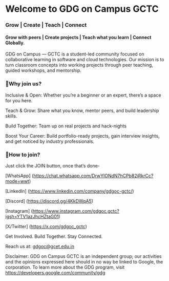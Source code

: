 # **Welcome to GDG on Campus GCTC**

### Grow | Create | Teach | Connect

#### Grow with peers | Create projects | Teach what you learn | Connect Globally.


GDG on Campus — GCTC is a student-led community focused on collaborative learning in software and cloud technologies. Our mission is to turn classroom concepts into working projects through peer teaching, guided workshops, and mentorship.



### 🌱Why join us?

Inclusive & Open: Whether you’re a beginner or an expert, there’s a space for you here.

Teach & Grow: Share what you know, mentor peers, and build leadership skills.

Build Together: Team up on real projects and hack-nights

Boost Your Career: Build portfolio-ready projects, gain interview insights, and get noticed by industry professionals.



### 🤝How to join?

Just click the JOIN button, once that’s done-

[WhatsApp] (https://chat.whatsapp.com/DrwYlONdN7hCPb82iRkrCc?mode=wwt)

[LinkedIn] (https://www.linkedin.com/company/gdgoc-gctc/)

[Discord] (https://discord.gg/4KkDWqA5)

[Instagram] (https://www.instagram.com/gdgoc.gctc?igsh=YTV1azJhcHZtaG01)

[X/Twitter] (https://x.com/gdgoc_gctc)

Get Involved. Build Together. Stay Connected.



Reach us at: gdgoc@gcet.edu.in

Disclaimer: GDG on Campus GCTC is an independent group; our activities and the opinions expressed here should in no way be linked to Google, the corporation. To learn more about the GDG program, visit https://developers.google.com/community/gdg
